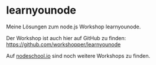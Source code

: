 # learnyounode
Meine Lösungen zum node.js Workshop learnyounode.

Der Workshop ist auch hier auf GitHub zu finden:
https://github.com/workshopper/learnyounode

Auf [nodeschool.io](http://nodeschool.io/de/#workshopper-list) sind noch weitere Workshops zu finden.
